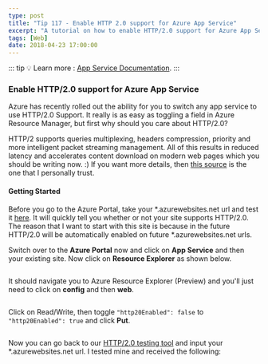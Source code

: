 ```yaml
---
type: post
title: "Tip 117 - Enable HTTP 2.0 support for Azure App Service"
excerpt: "A tutorial on how to enable HTTP/2.0 support for Azure App Service"
tags: [Web]
date: 2018-04-23 17:00:00
---
```


::: tip
:bulb: Learn more : [App Service Documentation](https://docs.microsoft.com/azure/app-service?WT.mc_id=docs-azuredevtips-azureappsdev).
:::

### Enable HTTP/2.0 support for Azure App Service

Azure has recently rolled out the ability for you to switch any app service to use HTTP/2.0 Support. It really is as easy as toggling a field in Azure Resource Manager, but first why should you care about HTTP/2.0?

HTTP/2 supports queries multiplexing, headers compression, priority and more intelligent packet streaming management. All of this results in reduced latency and accelerates content download on modern web pages which you should be writing now. :) If you want more details, then [this source](https://daniel.haxx.se/http2/) is the one that I personally trust.

#### Getting Started

Before you go to the Azure Portal, take your *.azurewebsites.net url and test it [here](https://tools.keycdn.com/http2-test). It will quickly tell you whether or not your site supports HTTP/2.0. The reason that I want to start with this site is because in the future HTTP/2.0 will be automatically enabled on future *.azurewebsites.net urls.

Switch over to the **Azure Portal** now and click on **App Service** and then your existing site. Now click on **Resource Explorer** as shown below.

<img :src="$withBase('/files/azhttp2-1.png')">

It should navigate you to Azure Resource Explorer (Preview) and you'll just need to click on **config** and then **web**.

<img :src="$withBase('/files/azhttp2-2.png')">

Click on Read/Write, then toggle `"http20Enabled": false` to `"http20Enabled": true` and click **Put**.

<img :src="$withBase('/files/azhttp2-3.gif')">

Now you can go back to our [HTTP/2.0 testing tool](https://daniel.haxx.se/http2/) and input your *.azurewebsites.net url. I tested mine and received the following:

<img :src="$withBase('/files/azhttp2-4.png')">

